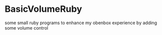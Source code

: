 BasicVolumeRuby
===============

some small ruby programs to enhance my obenbox experience by adding some volume control
